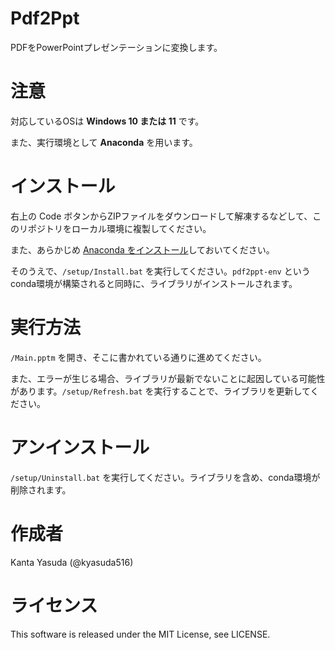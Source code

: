 # Pdf2Ppt
PDFをPowerPointプレゼンテーションに変換します。

# 注意
対応しているOSは **Windows 10 または 11** です。

また、実行環境として **Anaconda** を用います。

# インストール
右上の Code ボタンからZIPファイルをダウンロードして解凍するなどして、このリポジトリをローカル環境に複製してください。

また、あらかじめ [Anaconda をインストール](https://www.anaconda.com/products/distribution#:~:text=Anaconda%20Installers,Windows "Anaconda | Anaconda Distribution")しておいてください。

そのうえで、`/setup/Install.bat` を実行してください。`pdf2ppt-env` というconda環境が構築されると同時に、ライブラリがインストールされます。

# 実行方法
`/Main.pptm` を開き、そこに書かれている通りに進めてください。

また、エラーが生じる場合、ライブラリが最新でないことに起因している可能性があります。`/setup/Refresh.bat` を実行することで、ライブラリを更新してください。

# アンインストール
`/setup/Uninstall.bat` を実行してください。ライブラリを含め、conda環境が削除されます。

# 作成者
Kanta Yasuda (@kyasuda516)

# ライセンス
This software is released under the MIT License, see LICENSE.
